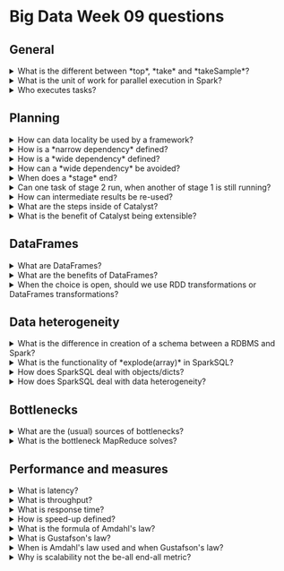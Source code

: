 # Big Data Week 09 questions
## General
<details><summary>What is the different between *top*, *take* and *takeSample*? </summary>

- *top* takes the last samples, *take* takes the first samples and *takeSample* takes randomly distributed samples.

</details>
<details><summary>What is the unit of work for parallel execution in Spark? </summary>

- Each partition (by default exactly one HDFS block) creates a task to run in parallel.

</details>
<details><summary>Who executes tasks? </summary>

- Containers/slots (cores and memory of a node/machine)

</details>
	
## Planning

<details><summary>How can data locality be used by a framework? </summary>

- The same node that computed the intermediate results also progresses with downstream tasks, like that, the data does not have to be transferred around.

</details>
<details><summary>How is a *narrow dependency* defined? </summary>

- A sequence of *transformations* that does not depend on other partitions.

</details>
<details><summary>How is a *wide dependency* defined? </summary>

- It is a shuffle, the next partition is dependent on multiple intermediate partitions.

</details>
<details><summary>How can a *wide dependency* be avoided? </summary>

- For each job, one might partition the data beforehand, such that one job is only related to one partition.

</details>
<details><summary>When does a *stage* end? </summary>

- At the input, output or a *wide dependency*.

</details>
<details><summary>Can one task of stage 2 run, when another of stage 1 is still running? </summary>

- No.

</details>
<details><summary>How can intermediate results be re-used? </summary>

- Using the *persist* keyword in Spark one can persist some RDDs in memory.

</details>

<details><summary>What are the steps inside of Catalyst? </summary>

1. Type the columns and give each column a clearly identifiable name. (**analysis**)
1. Restructure that AST with predefined logical rules on abstract syntax trees(AST).(**logical optimization**) Those rules are rather simple pattern matching rules, that get executed on trees, where input sub-trees get repeatedly substituted for better sub-trees until there is no change left. After those changes the AST can be tested again.
1. The logical plan from the previous phase then gets mapped to one or more physical plans, where depending on the size of the underlying DataFrames, the plan with the cheapest joins get chosen (cost-based optimization).(**physical planning**)
1. The final phase is compiling the selected physical plan to Java bytecode(**code generation**). To do that, type-checked quasiquotes are used, which get parsed by the Scala compiler (similar to *eval*).


</details>
<details><summary>What is the benefit of Catalyst being extensible? </summary>

- New data types can easily be added.
- The default optimizations can also be changed rather easily.

</details>

## DataFrames

<details><summary>What are DataFrames? </summary>

- DataFrames are, typed fixed length, stored columnarly, "0NF-tables", created from a SQL query and then transformed into RDDs. 

</details>
<details><summary>What are the benefits of DataFrames? </summary>

- Uses a lot less memory, can be created with SQL.

</details>
<details><summary>When the choice is open, should we use RDD transformations or DataFrames transformations? </summary>

- DataFrame transformations are preferred, because Spark can optimize them better, as they are not a black-box, but SQL, which is often also easier to write.

</details>

## Data heterogeneity
<details><summary>What is the difference in creation of a schema between a RDBMS and Spark? </summary>

- RDBMS have to define a schema and import data for the table, Spark reads directly from the data.

</details>
<details><summary>What is the functionality of *explode(array)* in SparkSQL? </summary>

- For each entry in the array, a new row with only that entry is added instead of the array. This adds a prefix to *product*: *fi.product*, yet the non-array field have no prefix.

</details>	
<details><summary>How does SparkSQL deal with objects/dicts? </summary>

- One can address objects/dicts with ".".

</details> 
<details><summary>How does SparkSQL deal with data heterogeneity? </summary>

- If there is no single type that SparkSQL can infer, it resorts to string and leaves the handling of the string representations to the user.

</details>
	
## Bottlenecks

<details><summary>What are the (usual) sources of bottlenecks? </summary>

- Memory, CPU, disk I/O, network I/O

</details>
<details><summary>What is the bottleneck MapReduce solves? </summary>

- Disk I/O, with more disks.

</details>

## Performance and measures
<details><summary>What is latency? </summary>

- The time until the first result.

</details>
<details><summary>What is throughput? </summary>

- The amount of operations/mega bytes per second.

</details>
<details><summary>What is response time? </summary>

- It is the time until the full results come in; the last operation= latency+transfer\**operations*

</details>
<details><summary>How is speed-up defined? </summary>

- old latency/new latency

</details>
<details><summary>What is the formula of Amdahl's law? </summary>

- Speed-up=1/(1-p+p/s), where *p* is the parallelisable part and *s* is the amount of parallel workers.

</details>
<details><summary>What is Gustafson's law? </summary>

- Speed-up=1-p+sp

</details>
<details><summary>When is Amdahl's law used and when Gustafson's law? </summary>

- Amdahl's law holds for constant problem size.
- Gustafson's law holds for constant computing power.

</details>
<details><summary>Why is scalability not the be-all end-all metric? </summary>

- Any system can scale arbitrarily well with a sufficient lack of care in its implementation.

</details>